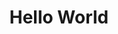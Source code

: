 ---
ee_id: '59'
site: '1'
type: '2'
long_id: 2009-036 Hello World
url: 2009-036-hello-world
year: '2009'
medium: Pen on paper
commission:
add_credit:
dims:
pitch: "<p>​Between 0-100 lines drawn to random points</p>"
ps:
live_url:
related:
title: Hello World
youtube:
imgs: hello-world-2009-036-digital-database-ih.jpg
subheading:
year2: '2009'
download:
add_credits:
related_code: "[2200] Hp-Pen-Plotter-Hello-World (Code) - code-hp-pen-plotter-hello-world"
! '':
layout: things-i-made
---